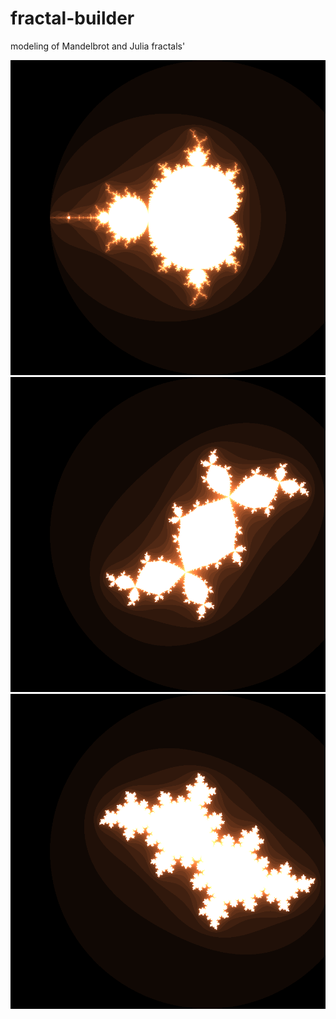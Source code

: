 # fractal-builder
modeling of Mandelbrot and Julia fractals'

![alt text](mandelbrot_2_100.bmp)
![alt text](julia_2_100_r=-0.123_i=0.745.bmp)
![alt text](julia_2_100_r=-0.391_i=-0.587.bmp)
